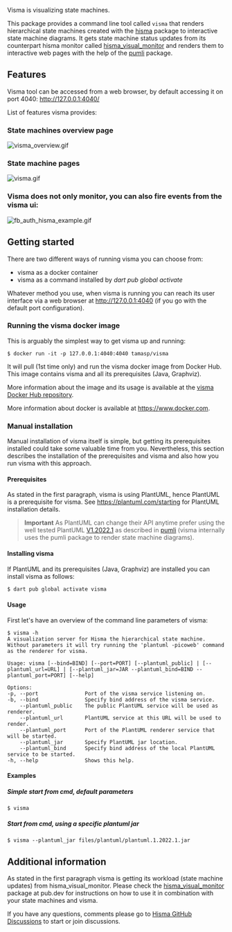 Visma is visualizing state machines.

This package provides a command line tool called `visma` that renders hierarchical state machines created with the [hisma](../hisma/) package to interactive state machine diagrams. It gets state machine status updates from its counterpart hisma monitor called [hisma_visual_monitor](../hisma_visual_monitor/) and renders them to interactive web pages with the help of the [pumli](https://github.com/tamas-p/pumli) package.

## Features

Visma tool can be accessed from a web browser, by default accessing it on port 4040: http://127.0.0.1:4040/

List of features visma provides:

### State machines overview page

![visma_overview.gif](doc/resources/visma_overview.gif)

### State machine pages

![visma.gif](doc/resources/visma.gif)

### Visma does not only monitor, you can also fire events from the visma ui:

![fb_auth_hisma_example.gif](../../examples/fb_auth_hisma_example/doc/resources/fb_auth_hisma_example.gif)

## Getting started

There are two different ways of running visma you can choose from:

- visma as a docker container
- visma as a command installed by _dart pub global activate_

Whatever method you use, when visma is running you can reach its user interface via
a web browser at http://127.0.0.1:4040 (if you go with the default port configuration).

### Running the visma docker image

This is arguably the simplest way to get visma up and running:

```
$ docker run -it -p 127.0.0.1:4040:4040 tamasp/visma
```

It will pull (1st time only) and run the visma docker image from Docker Hub.
This image contains visma and all its prerequisites (Java, Graphviz).

More information about the image and its usage is available at the [visma Docker Hub repository](https://hub.docker.com/r/tamasp/visma).

More information about docker is available at https://www.docker.com.

### Manual installation

Manual installation of visma itself is simple, but getting its prerequisites installed could take some valuable time from you. Nevertheless, this section describes the installation of the prerequisites and visma and also how you run visma with this approach.

#### Prerequisites

As stated in the first paragraph, visma is using PlantUML, hence PlantUML is a prerequisite for visma. See https://plantuml.com/starting for PlantUML installation details.

> **Important**
> As PlantUML can change their API anytime prefer using the well tested PlantUML [V1.2022.1](https://sourceforge.net/projects/plantuml/files/1.2022.1/) as described in [pumli](https://github.com/tamas-p/pumli) (visma internally uses the pumli package to render state machine diagrams).

#### Installing visma

If PlantUML and its prerequisites (Java, Graphviz) are installed you can install visma as follows:

```bash
$ dart pub global activate visma
```

#### Usage

First let's have an overview of the command line parameters of visma:

```
$ visma -h
A visualization server for Hisma the hierarchical state machine.
Without parameters it will try running the 'plantuml -picoweb' command as the renderer for visma.

Usage: visma [--bind=BIND] [--port=PORT] [--plantuml_public] | [--plantuml_url=URL] | [--plantuml_jar=JAR --plantuml_bind=BIND --plantuml_port=PORT] [--help]

Options:
-p, --port               Port of the visma service listening on.
-b, --bind               Specify bind address of the visma service.
    --plantuml_public    The public PlantUML service will be used as renderer.
    --plantuml_url       PlantUML service at this URL will be used to render.
    --plantuml_port      Port of the PlantUML renderer service that will be started.
    --plantuml_jar       Specify PlantUML jar location.
    --plantuml_bind      Specify bind address of the local PlantUML service to be started.
-h, --help               Shows this help.
```

#### Examples

##### Simple start from cmd, default parameters

```
$ visma
```

##### Start from cmd, using a specific plantuml jar

```
$ visma --plantuml_jar files/plantuml/plantuml.1.2022.1.jar
```

## Additional information

As stated in the first paragraph visma is getting its workload (state machine updates) from hisma_visual_monitor. Please check the [hisma_visual_monitor](https://pub.dev/packages/hisma_visual_monitor) package at pub.dev for instructions on how to use it in combination with your state machines and visma.

If you have any questions, comments please go to [Hisma GitHub Discussions](https://github.com/tamas-p/hisma/discussions) to start or join discussions.
